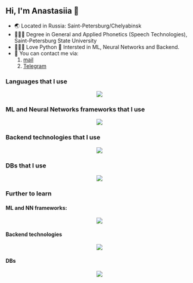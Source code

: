## Hi, I'm Anastasiia 👋

- 🌏 Located in Russia: Saint-Petersburg/Chelyabinsk
- 👩🏻‍🎓 Degree in General and Applied Phonetics (Speech Technologies), Saint-Petersburg State University
- 👩🏻‍💻 Love Python 🐍 Intersted in ML, Neural Networks and Backend.
- 📱 You can contact me via:
    1. [mail](mailto:anastasiia.povolotskaia@gmail.com)
    2. [Telegram](https://t.me/Dobby_is_a_free_elf)

### Languages that I use
<p align="center">
  <a href="https://skillicons.dev">
    <img src="https://skillicons.dev/icons?i=python" />
  </a>
</p>

### ML and Neural Networks frameworks that I use
<p align="center">
  <a href="https://skillicons.dev">
    <img src="https://skillicons.dev/icons?i=pytorch,sklearn" />
  </a>
</p>

### Backend technologies that I use
<p align="center">
  <a href="https://skillicons.dev">
    <img src="https://skillicons.dev/icons?i=fastapi,postman" />
  </a>
</p>

### DBs that I use
<p align="center">
  <a href="https://skillicons.dev">
    <img src="https://skillicons.dev/icons?i=postgres,mysql,sqlite" />
  </a>
</p>

### Further to learn
#### ML and NN frameworks:
<p align="center">
  <a href="https://skillicons.dev">
    <img src="https://skillicons.dev/icons?i=tensorflow,selenium" />
  </a>
</p>

#### Backend technologies
<p align="center">
  <a href="https://skillicons.dev">
    <img src="https://skillicons.dev/icons?i=django,flask,selenium" />
  </a>
</p>

#### DBs
<p align="center">
  <a href="https://skillicons.dev">
    <img src="https://skillicons.dev/icons?i=redis,mongodb" />
  </a>
</p>
